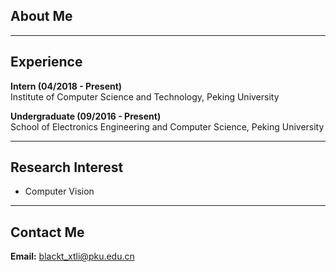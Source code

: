 ## About Me



---

## Experience

**Intern (04/2018 - Present)**  
Institute of Computer Science and Technology, Peking University

**Undergraduate (09/2016 - Present)**  
School of Electronics Engineering and Computer Science, Peking University

---

## Research Interest

+ Computer Vision  

---

## Contact Me

**Email:** blackt_xtli@pku.edu.cn
